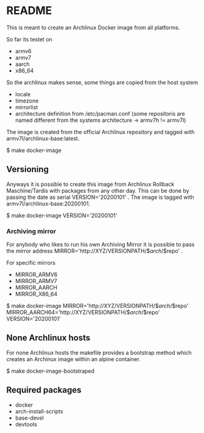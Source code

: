 # README

This is meant to create an Archlinux Docker image from all platforms.

So far its testet on

 - armv6
 - armv7
 - aarch
 - x86_64

So the archlinux makes sense, some things are copied from the host system

 - locale
 - timezone
 - mirrorlist
 - architecture definition from /etc/pacman.conf (some repositoris are named different from the systems architecture -> armv7h != armv7l)

The image is created from the official Archlinux repository and tagged with armv7l/archlinux-base:latest.

 $ make docker-image


## Versioning

Anyways it is possible to create this image from Archlinux Rollback Maschine/Tardis with packages from any other day. This can be done by passing the date as serial VERSION='20200101' . The image is tagged with armv7l/archlinux-base:20200101.

 $ make docker-image VERSION='20200101'

### Archiving mirror

For anybody who likes to run his own Archiving Mirror it is possible to pass the mirror address MIRROR='http://XYZ/VERSIONPATH/\$$arch/\$$repo' .

For specific mirrors

 - MIRROR_ARMV6
 - MIRROR_ARMV7
 - MIRROR_AARCH
 - MIRROR_X86_64

 $ make docker-image MIRROR='http://XYZ/VERSIONPATH/\$$arch/\$$repo' MIRROR_AARCH64='http://XYZ/VERSIONPATH/\$$arch/\$$repo' VERSION='20200101'


## None Archlinux hosts

For none Archlinux hosts the makefile provides a bootstrap method which creates an Archinux image within an alpine container.

 $ make docker-image-bootstraped


## Required packages

 - docker
 - arch-install-scripts
 - base-devel
 - devtools
